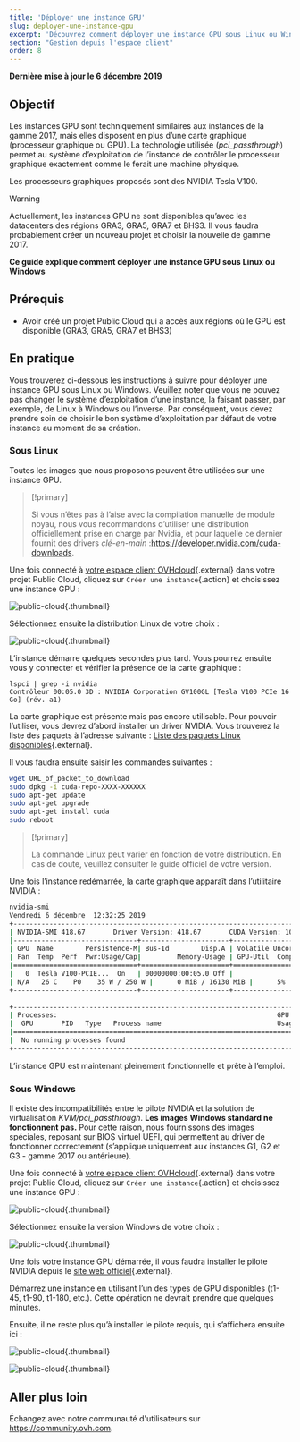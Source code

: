 ```yaml
---
title: 'Déployer une instance GPU'
slug: deployer-une-instance-gpu
excerpt: 'Découvrez comment déployer une instance GPU sous Linux ou Windows'
section: "Gestion depuis l'espace client"
order: 8
---
```


**Dernière mise à jour le 6 décembre 2019**

## Objectif

Les instances GPU sont techniquement similaires aux instances de la gamme 2017, mais elles disposent en plus d’une carte graphique (processeur graphique ou GPU). La technologie utilisée (*pci_passthrough*) permet au système d’exploitation de l’instance de contrôler le processeur graphique exactement comme le ferait une machine physique.

Les processeurs graphiques proposés sont des NVIDIA Tesla V100. 

> [!warning]
>
> Actuellement, les instances GPU ne sont disponibles qu’avec les datacenters des régions GRA3, GRA5, GRA7 et BHS3. Il vous faudra probablement créer un nouveau projet et choisir la nouvelle de gamme 2017.
> 

**Ce guide explique comment déployer une instance GPU sous Linux ou Windows**

## Prérequis

- Avoir créé un projet Public Cloud qui a accès aux régions où le GPU est disponible (GRA3, GRA5, GRA7 et BHS3)

## En pratique

Vous trouverez ci-dessous les instructions à suivre pour déployer une instance GPU sous Linux ou Windows.
Veuillez noter que vous ne pouvez pas changer le système d’exploitation d’une instance, la faisant passer, par exemple, de Linux à Windows ou l’inverse. Par conséquent, vous devez prendre soin de choisir le bon système d’exploitation par défaut de votre instance au moment de sa création.


### Sous Linux

Toutes les images que nous proposons peuvent être utilisées sur une instance GPU.

> [!primary]
>
> Si vous n’êtes pas à l’aise avec la compilation manuelle de module noyau, nous vous recommandons d’utiliser une distribution officiellement prise en charge par Nvidia, et pour laquelle ce dernier fournit des drivers *clé-en-main* :<https://developer.nvidia.com/cuda-downloads>.
> 

Une fois connecté à [votre espace client OVHcloud](https://www.ovh.com/auth/?action=alleraugestionnaire){.external} dans votre projet Public Cloud, cliquez sur `Créer une instance`{.action} et choisissez une instance GPU :

![public-cloud](images/gpu.png){.thumbnail}

Sélectionnez ensuite la distribution Linux de votre choix :

![public-cloud](images/linuxchoice.png){.thumbnail}

L’instance démarre quelques secondes plus tard. Vous pourrez ensuite vous y connecter et vérifier la présence de la carte graphique : 

```ssh
lspci | grep -i nvidia
Contrôleur 00:05.0 3D : NVIDIA Corporation GV100GL [Tesla V100 PCIe 16 Go] (rév. a1)
```

La carte graphique est présente mais pas encore utilisable. Pour pouvoir l’utiliser, vous devrez d’abord installer un driver NVIDIA. Vous trouverez la liste des paquets à l’adresse suivante : [Liste des paquets Linux disponibles](https://developer.download.nvidia.com/compute/cuda/repos/){.external}.

Il vous faudra ensuite saisir les commandes suivantes :

```sh
wget URL_of_packet_to_download
sudo dpkg -i cuda-repo-XXXX-XXXXXX
sudo apt-get update
sudo apt-get upgrade
sudo apt-get install cuda
sudo reboot
```

> [!primary]
>
> La commande Linux peut varier en fonction de votre distribution. En cas de doute, veuillez consulter le guide officiel de votre version.
> 


Une fois l’instance redémarrée, la carte graphique apparaît dans l’utilitaire NVIDIA :

```sh
nvidia-smi
Vendredi 6 décembre  12:32:25 2019       
+-----------------------------------------------------------------------------+
| NVIDIA-SMI 418.67       Driver Version: 418.67       CUDA Version: 10.1     |
|-------------------------------+----------------------+----------------------+
| GPU  Name        Persistence-M| Bus-Id        Disp.A | Volatile Uncorr. ECC |
| Fan  Temp  Perf  Pwr:Usage/Cap|         Memory-Usage | GPU-Util  Compute M. |
|===============================+======================+======================|
|   0  Tesla V100-PCIE...  On   | 00000000:00:05.0 Off |                    0 |
| N/A   26 C    P0    35 W / 250 W |      0 MiB / 16130 MiB |      5%      Par défaut |
+-------------------------------+----------------------+----------------------+
                                                                               
+-----------------------------------------------------------------------------+
| Processes:                                                       GPU Memory |
|  GPU       PID   Type   Process name                             Usage      |
|=============================================================================|
|  No running processes found                                                 |
+-----------------------------------------------------------------------------+
```

L’instance GPU est maintenant pleinement fonctionnelle et prête à l’emploi.


### Sous Windows

Il existe des incompatibilités entre le pilote NVIDIA et la solution de virtualisation *KVM/pci_passthrough*. **Les images Windows standard ne fonctionnent pas.**
Pour cette raison, nous fournissons des images spéciales, reposant sur BIOS virtuel UEFI, qui permettent au driver de fonctionner correctement (s’applique uniquement aux instances G1, G2 et G3 - gamme 2017 ou antérieure).

Une fois connecté à [votre espace client OVHcloud](https://www.ovh.com/auth/?action=alleraugestionnaire){.external} dans votre projet Public Cloud, cliquez sur `Créer une instance`{.action} et choisissez une instance GPU :

![public-cloud](images/gpu.png){.thumbnail}

Sélectionnez ensuite la version Windows de votre choix : 

![public-cloud](images/oschoice.png){.thumbnail}

Une fois votre instance GPU démarrée, il vous faudra installer le pilote NVIDIA depuis le [site web officiel](https://www.nvidia.com/Download/index.aspx){.external}.

Démarrez une instance en utilisant l’un des types de GPU disponibles (t1-45, t1-90, t1-180, etc.). Cette opération ne devrait prendre que quelques minutes.

Ensuite, il ne reste plus qu’à installer le pilote requis, qui s’affichera ensuite ici :

![public-cloud](images/driverson.png){.thumbnail}

![public-cloud](images/devicemanager.png){.thumbnail}

## Aller plus loin

Échangez avec notre communauté d'utilisateurs sur <https://community.ovh.com>.
